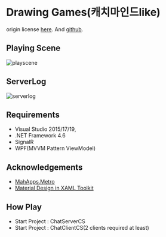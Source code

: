 # Drawing Games(캐치마인드like)

origin license
[here](https://www.codeproject.com/Articles/1181555/SignalChat-WPF-SignalR-Chat-Application). And [github](https://github.com/MeshackMusundi/SignalChat).

## Playing Scene
![playscene](https://user-images.githubusercontent.com/51936095/119158159-e251ca00-ba90-11eb-9ff5-70bd4344ceaa.gif)

## ServerLog
![serverlog](https://user-images.githubusercontent.com/51936095/119158173-e847ab00-ba90-11eb-8acf-8d5049cdf0c1.jpg)

## Requirements
- Visual Studio 2015/17/19,
- .NET Framework 4.6
- SignalR
- WPF(MVVM Pattern ViewModel)

## Acknowledgements
- [MahApps.Metro](https://github.com/MahApps/MahApps.Metro)
- [Material Design in XAML Toolkit](https://github.com/ButchersBoy/MaterialDesignInXamlToolkit)

## How Play
- Start Project : ChatServerCS
- Start Project : ChatClientCS(2 clients required at least)
